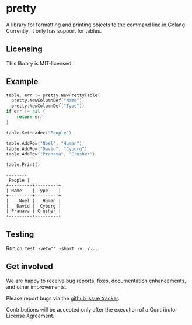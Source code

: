 # pretty

A library for formatting and printing objects to the command line in Golang.
Currently, it only has support for tables.

## Licensing

This library is MIT-licensed.

## Example

```go
table, err := pretty.NewPrettyTable(
  pretty.NewColumnDef("Name"),
  pretty.NewColumnDef("Type"))
if err != nil {
	return err
}

table.SetHeader("People")

table.AddRow("Noel", "Human")
table.AddRow("David", "Cyborg")
table.AddRow("Pranava", "Crusher")

table.Print()
```

```
--------
 People |
+---------+---------+
| Name    | Type    |
+---------+---------+
|    Noel |   Human |
|   David |  Cyborg |
| Pranava | Crusher |
+---------+---------+
```

## Testing

Run `go test -vet="" -short -v ./...`.

## Get involved

We are happy to receive bug reports, fixes, documentation enhancements, and
other improvements.

Please report bugs via the
[github issue tracker](https://github.com/rubrikinc/pretty/issues).

Contributions will be accepted only after the execution of a Contributor License Agreement.
